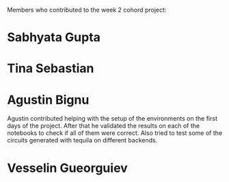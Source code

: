 Members who contributed to the week 2 cohord project:

# Sabhyata Gupta

# Tina Sebastian

# Agustin Bignu
Agustin contributed helping with the setup of the environments on the first days of the project. After that he validated the results on each of the notebooks to check if all of them were correct. Also tried to test some of the circuits generated with tequila on different backends.

# Vesselin Gueorguiev 
